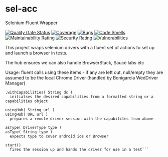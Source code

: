 # sel-acc
Selenium Fluent Wrapper

[![Quality Gate Status](https://sonarcloud.io/api/project_badges/measure?project=greghicks01_sel-acc&metric=alert_status)](https://sonarcloud.io/dashboard?id=greghicks01_sel-acc) [![Coverage](https://sonarcloud.io/api/project_badges/measure?project=greghicks01_sel-acc&metric=coverage)](https://sonarcloud.io/dashboard?id=greghicks01_sel-acc) [![Bugs](https://sonarcloud.io/api/project_badges/measure?project=greghicks01_sel-acc&metric=bugs)](https://sonarcloud.io/dashboard?id=greghicks01_sel-acc) [![Code Smells](https://sonarcloud.io/api/project_badges/measure?project=greghicks01_sel-acc&metric=code_smells)](https://sonarcloud.io/dashboard?id=greghicks01_sel-acc) [![Maintainability Rating](https://sonarcloud.io/api/project_badges/measure?project=greghicks01_sel-acc&metric=sqale_rating)](https://sonarcloud.io/dashboard?id=greghicks01_sel-acc) [![Security Rating](https://sonarcloud.io/api/project_badges/measure?project=greghicks01_sel-acc&metric=security_rating)](https://sonarcloud.io/dashboard?id=greghicks01_sel-acc) [![Vulnerabilities](https://sonarcloud.io/api/project_badges/measure?project=greghicks01_sel-acc&metric=vulnerabilities)](https://sonarcloud.io/dashboard?id=greghicks01_sel-acc)

This project wraps selenium drivers with a fluent set of actions to set up and launch a browser in tests.

The hub ensures we can also handle BrowserStack, Sauce labs etc

Usage:
fluent calls using these items - if any are left out, null/empty they are assumed to be the local Chrome Driver (handled by Bonigarcia WedDriver Manager)

  ```.withCapabilities( DesiredCapabilities dc )
  .withCapabilities( String dc )
    initialses the desired capabilities from a formatted string or a capabilities object

  usingHub( String url )
  usingHub( URL url )
    prepares a remote driver session with the capabilites from above

  asType( DriverType type )
  asType( String type )
    expects type to cover android ios or Browser

  start()
    fires the session up and hands the driver for use in a test```
